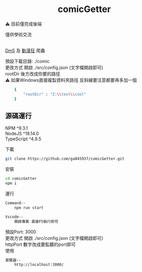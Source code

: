 <h1 align="center">comicGetter</h1>

:warning: 目前僅完成後端<br>

僅供學術交流<br><br>

[Dm5](https://www.dm5.cn/) 及 [動漫狂](https://www.cartoonmad.com/) 爬蟲<br>

預設下載目錄: ./comic<br>
更改方式 開啟 ./src/config.json (文字檔開啟即可)<br>
rootDir 後方改成你要的路徑<br>
:warning: 如果Windows直接複製資料夾路徑 反斜線要注意都要再多加一個
```bash
    {
        "rootDir" : "Z:\\test\\cool"
    }
```

## 源碼運行
NPM ^9.3.1<br>
NodeJS ^18.14.0<br>
TypeScript ^4.9.5<br>

下載
```bash
git clone https://github.com/ga845937/comicGetter.git
```

安裝
```bash
cd comicGetter
npm i
```

運行
```bash
Command--
    npm run start

Vscode--
    開啟專案 直接F5執行即可
```

預設Port: 3000<br>
更改方式 開啟 ./src/config.json (文字檔開啟即可)<br>
httpPort 數字改成要監聽的port即可<br>
使用
```bash
瀏覽器--
    http://localhost:3000/
```
